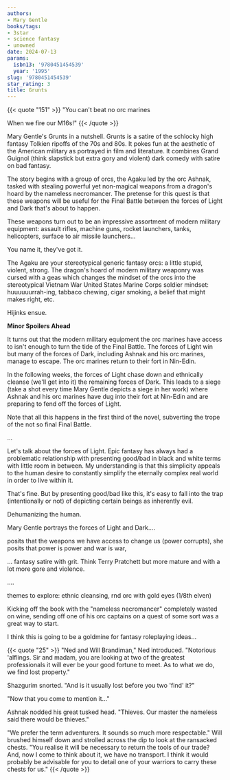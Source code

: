 ```yaml
---
authors:
- Mary Gentle
books/tags:
- 3star
- science fantasy
- unowned
date: 2024-07-13
params:
  isbn13: '9780451454539'
  year: '1995'
slug: '9780451454539'
star_rating: 3
title: Grunts
---
```


{{< quote "151" >}}
"You can't beat no orc marines

When we fire our M16s!"
{{< /quote >}}

Mary Gentle's Grunts in a nutshell. Grunts is a satire of the schlocky high fantasy Tolkien ripoffs of the 70s and 80s. It pokes fun at the aesthetic of the American military as portrayed in film and literature. It combines Grand Guignol (think slapstick but extra gory and violent) dark comedy with satire on bad fantasy.

<!--more-->

The story begins with a group of orcs, the Agaku led by the orc Ashnak, tasked with stealing powerful yet non-magical weapons from a dragon's hoard by the nameless necromancer. The pretense for this quest is that these weapons will be useful for the Final Battle between the forces of Light and Dark that's about to happen.

These weapons turn out to be an impressive assortment of modern military equipment: assault rifles, machine guns, rocket launchers, tanks, helicopters, surface to air missile launchers...

You name it, they've got it.

The Agaku are your stereotypical generic fantasy orcs: a little stupid, violent, strong. The dragon's hoard of modern military weaponry was cursed with a geas which changes the mindset of the orcs into the stereotypical Vietnam War United States Marine Corps soldier mindset: huuuuuurrah-ing, tabbaco chewing, cigar smoking, a belief that might makes right, etc.

Hijinks ensue.

**Minor Spoilers Ahead**

It turns out that the modern military equipment the orc marines have access to isn't enough to turn the tide of the Final Battle. The forces of Light win but many of the forces of Dark, including Ashnak and his orc marines, manage to escape. The orc marines return to their fort in Nin-Edin.

In the following weeks, the forces of Light chase down and ethnically cleanse (we'll get into it) the remaining forces of Dark. This leads to a siege (take a shot every time Mary Gentle depicts a siege in her work) where Ashnak and his orc marines have dug into their fort at Nin-Edin and are preparing to fend off the forces of Light.

Note that all this happens in the first third of the novel, subverting the trope of the not so final Final Battle.

...


Let's talk about the forces of Light. Epic fantasy has always had a problematic relationship with presenting good/bad in black and white terms with little room in between. My understanding is that this simplicity appeals to the human desire to constantly simplify the eternally complex real world in order to live within it.

That's fine. But by presenting good/bad like this, it's easy to fall into the trap (intentionally or not) of depicting certain beings as inherently evil. 

Dehumanizing the human.

Mary Gentle portrays the forces of Light and Dark....


 posits that the weapons we have access to change us (power corrupts), she posits that power is power and war is war,

... fantasy satire with grit. Think Terry Pratchett but more mature and with a lot more gore and violence.

....

themes to explore: ethnic cleansing,  rnd orc with gold eyes (1/8th elven)

Kicking off the book with the "nameless necromancer" completely wasted on wine, sending off one of his orc captains on a quest of some sort was a great way to start.

I think this is going to be a goldmine for fantasy roleplaying ideas...

{{< quote "25" >}} "Ned and Will Brandiman," Ned introduced. "Notorious 'alflings. Sir and madam, you are looking at two of the greatest professionals it will ever be your good fortune to meet. As to what we do, we find lost property."

Shazgurim snorted. "And is it usually lost before you two 'find' it?"

"Now that you come to mention it…"

Ashnak nodded his great tusked head. "Thieves. Our master the nameless said there would be thieves."

"We prefer the term adventurers. It sounds so much more respectable." Will brushed himself down and strolled across the dip to look at the ransacked chests. "You realise it will be necessary to return the tools of our trade? And, now I come to think about it, we have no transport. I think it would probably be advisable for you to detail one of your warriors to carry these chests for us." {{< /quote >}}